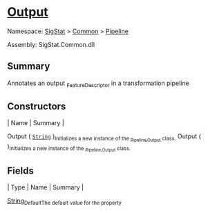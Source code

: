 # [Output](./Output.md)

Namespace: [SigStat]() > [Common](./../README.md) > [Pipeline](./README.md)

Assembly: SigStat.Common.dll

## Summary
Annotates an output [<sub>FeatureDescriptor</sub>](https://github.com/hargitomi97/sigstat/blob/master/docs/md/SigStat/Common/FeatureDescriptor.md) in a transformation pipeline

## Constructors

| Name | Summary | 

Output ( [`String`](https://docs.microsoft.com/en-us/dotnet/api/System.String) )<sub>Initializes a new instance of the [<sub>Pipeline.Output</sub>](https://github.com/hargitomi97/sigstat/blob/master/docs/md/SigStat/Common/Pipeline/Output.md) class.</sub>
Output (  )<sub>Initializes a new instance of the [<sub>Pipeline.Output</sub>](https://github.com/hargitomi97/sigstat/blob/master/docs/md/SigStat/Common/Pipeline/Output.md) class.</sub>


## Fields

| Type | Name | Summary | 

[String](https://docs.microsoft.com/en-us/dotnet/api/System.String)<sub>Default</sub><sub>The default value for the property</sub>


